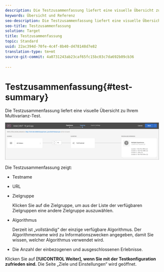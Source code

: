 ```yaml
---
description: Die Testzusammenfassung liefert eine visuelle Übersicht zu Ihrem Multivarianz-Test.
keywords: Übersicht und Referenz
seo-description: Die Testzusammenfassung liefert eine visuelle Übersicht zu Ihrem Multivarianz-Test.
seo-title: Testzusammenfassung
solution: Target
title: Testzusammenfassung
topic: Standard
uuid: 22ac394d-70fe-4c4f-8b40-d478148d7e82
translation-type: tm+mt
source-git-commit: 4a0731243ab23caf65fc15bc03c7da692b09cb36

---
```



# Testzusammenfassung{#test-summary}

Die Testzusammenfassung liefert eine visuelle Übersicht zu Ihrem Multivarianz-Test.

![Dialogfeld „Testzusammenfassung“](/help/c-activities/c-multivariate-testing/t-create-multivariate-test/assets/summary2new.png)

Die Testzusammenfassung zeigt:

* Testname
* URL
* Zielgruppe

   Klicken Sie auf die Zielgruppe, um aus der Liste der verfügbaren Zielgruppen eine andere Zielgruppe auszuwählen.
* Algorithmus

   Derzeit ist „vollständig“ der einzige verfügbare Algorithmus. Der Algorithmenname wird zu Informationszwecken angegeben, damit Sie wissen, welcher Algorithmus verwendet wird.
* Die Anzahl der einbezogenen und ausgeschlossenen Erlebnisse.

Klicken Sie auf **[!UICONTROL Weiter], wenn Sie mit der Testkonfiguration zufrieden sind.** Die Seite „Ziele und Einstellungen“ wird geöffnet.

